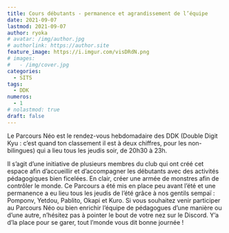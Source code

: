 ```yaml
---
title: Cours débutants - permanence et agrandissement de l’équipe
date: 2021-09-07
lastmod: 2021-09-07
author: ryoka
# avatar: /img/author.jpg
# authorlink: https://author.site
feature_image: https://i.imgur.com/visDRdN.png
# images:
#   - /img/cover.jpg
categories:
  - SITS
tags:
  - DDK
numeros: 
  - 1
# nolastmod: true
draft: false
---
```


Le Parcours Néo est le rendez-vous hebdomadaire des DDK (Double Digit Kyu : c’est quand ton classement il est à deux chiffres, pour les non-bilingues) qui a lieu tous les jeudis soir, de 20h30 à 23h.

<!--more-->

Il s’agit d’une initiative de plusieurs membres du club qui ont créé cet espace afin d’accueillir et d’accompagner les débutants avec des activités pédagogiques bien ficelées. En clair, créer une armée de monstres afin de contrôler le monde.
Ce Parcours a été mis en place peu avant l’été et une permanence a eu lieu tous les jeudis de l’été grâce à nos gentils sempaï : Pomponv, Yetdou, Pablito, Okapi et Kuro.
Si vous souhaitez venir participer au Parcours Néo ou bien enrichir l’équipe de pédagogues d’une manière ou d’une autre, n’hésitez pas à pointer le bout de votre nez sur le Discord. Y’a d’la place pour se garer, tout l’monde vous dit bonne journée !


